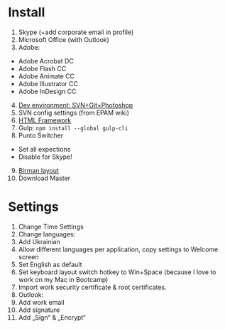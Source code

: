 # Install
1. Skype (+add corporate email in profile)
2. Microsoft Office (with Outlook)
3. Adobe:
  - Adobe Acrobat DC
  - Adobe Flash CC
  - Adobe Animate CC
  - Adobe Illustrator CC
  - Adobe InDesign CC
4. [Dev environment: SVN+Git+Photoshop](https://github.com/ideus-team/guidelines/blob/master/frontend/settings-windows.md)
5. SVN config settings (from EPAM wiki)
6. [HTML Framework](https://github.com/ihorzenich/html-framework)
7. Gulp: `npm install --global gulp-cli`
8. Punto Switcher
  * Set all expections
  * Disable for Skype!
9. [Birman layout](http://ilyabirman.ru/projects/typography-layout/)
10. Download Master

# Settings
1. Change Time Settings
2. Change languages:
  1. Add Ukrainian
  2. Allow different languages per application, copy settings to Welcome screen
  3. Set English as default
  4. Set keyboard layout switch hotkey to Win+Space (because I love to work on my Mac in Bootcamp)
4. Import work security certificate & root certificates.
4. Outlook:
  1. Add work email
  2. Add signature
  3. Add „Sign“ & „Encrypt“
